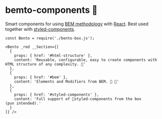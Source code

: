 # bemto-components 🍱

Smart components for using [BEM methodology](https://en.bem.info/methodology/quick-start/) with [React](https://reactjs.org/). Best used together with [styled-components](https://www.styled-components.com/).

    const Bento = require('./bento-box.js');
    
    <Bento _red __Section={[
      {
        props: { href: '#html-structure' },
        content: 'Reusable, configurable, easy to create components with HTML structure of any complexity. 🍢'
      },
      {
        props: { href: '#bem' },
        content: 'Elements and Modifiers from BEM. 🍙 🍣'
      },
      {
        props: { href: '#styled-components' },
        content: 'Full support of 💅styled-components from the box (pun intended).'
      }
    ]} />
